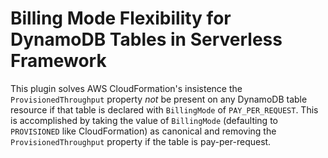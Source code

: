 # Billing Mode Flexibility for DynamoDB Tables in Serverless Framework

This plugin solves AWS CloudFormation's insistence the `ProvisionedThroughput` property *not* be present on any DynamoDB table resource if that table is declared with `BillingMode` of `PAY_PER_REQUEST`.  This is accomplished by taking the value of `BillingMode` (defaulting to `PROVISIONED` like CloudFormation) as canonical and removing the `ProvisionedThroughput` property if the table is pay-per-request.
